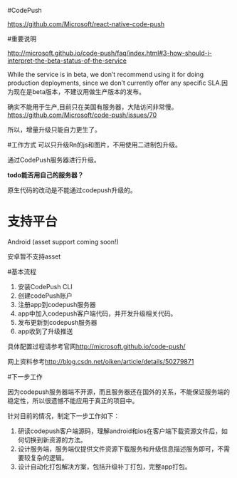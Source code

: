 #CodePush

https://github.com/Microsoft/react-native-code-push

#重要说明

<http://microsoft.github.io/code-push/faq/index.html#3-how-should-i-interpret-the-beta-status-of-the-service>

While the service is in beta, we don’t recommend using it for doing production deployments, since we don’t currently offer any specific SLA.因为现在是beta版本，不建议用做生产版本的发布。

确实不能用于生产,目前只在美国有服务器，大陆访问非常慢。<https://github.com/Microsoft/code-push/issues/70>

所以，增量升级只能自力更生了。

#工作方式
可以只升级Rn的js和图片，不用使用二进制包升级。

通过CodePush服务器进行升级。

**todo能否用自己的服务器？**

原生代码的改动是不能通过codepush升级的。

# 支持平台

Android (asset support coming soon!)

安卓暂不支持asset

#基本流程
1. 安装CodePush CLI
2. 创建codePush账户
3. 注册app到codepush服务器
4. app中加入codepush客户端代码，并开发升级相关代码。 
5. 发布更新到codepush服务器
6. app收到了升级推送


具体配置过程请参考官网<http://microsoft.github.io/code-push/>

网上资料参考<http://blog.csdn.net/oiken/article/details/50279871>


#下一步工作

因为codepush服务器端不开源，而且服务器还在国外的关系，不能保证服务端的稳定性，所以很遗憾不能应用于真正的项目中。

针对目前的情况，制定下一步工作如下：

1. 研读codepush客户端源码，理解android和ios在客户端下载资源文件后，如何切换到新资源的方法。
2. 设计服务端，服务端仅提供文件资源下载服务和升级信息描述服务即可，不需要较复杂的逻辑。
3. 设计自动化打包解决方案，包括升级补丁打包，完整app打包。





